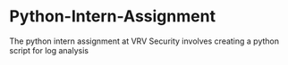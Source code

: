 # Python-Intern-Assignment
The python intern assignment at VRV Security involves creating a python script for log analysis
